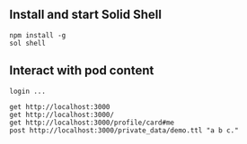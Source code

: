 ## Install and start Solid Shell

```
npm install -g
sol shell
```


## Interact with pod content

```
login ...

get http://localhost:3000
get http://localhost:3000/
get http://localhost:3000/profile/card#me 
post http://localhost:3000/private_data/demo.ttl "a b c."
  

```